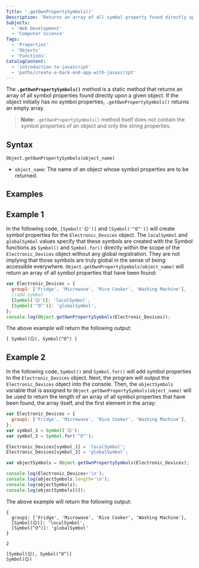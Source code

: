 ```yaml
---
Title: '.getOwnPropertySymbols()'
Description: 'Returns an array of all symbol property found directly upon a given object.'
Subjects:
  - 'Web Development'
  - 'Computer Science'
Tags:
  - 'Properties'
  - 'Objects'
  - 'Functions'
CatalogContent:
  - 'introduction-to-javascript'
  - 'paths/create-a-back-end-app-with-javascript'
---
```


The **`.getOwnPropertySymbols()`** method is a static method that returns an array of all symbol properties found directly upon a given object. If the object initially has no symbol properties, `.getOwnPropertySymbols()` returns an empty array.

> **Note:** `.getOwnPropertySymbols()` method itself does not contain the symbol properties of an object and only the string properties.

## Syntax

```pseudo
Object.getOwnPropertySymbols(object_name)
```

- `object_name`: The name of an object whose symbol properties are to be returned.

## Examples

## Example 1

In the following code, `[Symbol('😊')]` and `[Symbol('^O^')]` will create symbol properties for the `Electronic_Devices` object. The `localSymbol` and `globalSymbol` values specify that these symbols are created with the Symbol functions as `Symbol()` and `Symbol.for()` directly within the scope of the `Electronic_Devices` object without any global registration. They are not implying that those symbols are truly global in the sense of being accessible everywhere. `Object.getOwnPropertySymbols(object_name)` will return an array of all symbol properties that have been found:

```js
var Electronic_Devices = {
  group1: ['Fridge', 'Microwave', 'Rice Cooker', 'Washing Machine'],
  //add symbol
  [Symbol('😊')]: 'localSymbol',
  [Symbol('^O^')]: 'globalSymbol',
};
console.log(Object.getOwnPropertySymbols(Electronic_Devices));
```

The above example will return the following output:

```shell
[ Symbol(😊), Symbol(^O^) ]
```

## Example 2

In the following code, `Symbol()` and `Symbol.for()` will add symbol properties to the `Electronic_Devices` object. Next, the program will output the `Electronic_Devices` object into the console. Then, the `objectSymbols` variable that is assigned to `Object.getOwnPropertySymbols(object_name)` will be used to return the length of an array of all symbol properties that have been found, the array itself, and the first element in the array:

```js
var Electronic_Devices = {
  group1: ['Fridge', 'Microwave', 'Rice Cooker', 'Washing Machine'],
};
var symbol_1 = Symbol('😊');
var symbol_2 = Symbol.for('^O^');

Electronic_Devices[symbol_1] = 'localSymbol';
Electronic_Devices[symbol_2] = 'globalSymbol';

var objectSymbols = Object.getOwnPropertySymbols(Electronic_Devices);

console.log(Electronic_Devices+'\n');
console.log(objectSymbols.length+'\n');
console.log(objectSymbols);
console.log(objectSymbols[0]);
```

The above example will return the following output:

```shell
{
  group1: ['Fridge', 'Microwave', 'Rice Cooker', 'Washing Machine'],
  [Symbol(😊)]: 'localSymbol',
  [Symbol(^O^)]: 'globalSymbol'
}

2

[Symbol(😊), Symbol(^O^)]
Symbol(😊)
```
